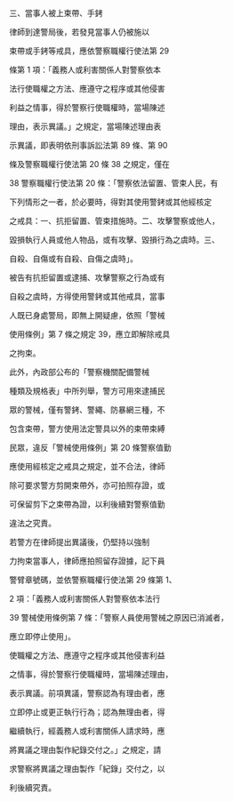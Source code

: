 三、當事人被上束帶、手銬

律師到達警局後，若發見當事人仍被施以

束帶或手銬等戒具，應依警察職權行使法第 29

條第 1 項：「義務人或利害關係人對警察依本

法行使職權之方法、應遵守之程序或其他侵害

利益之情事，得於警察行使職權時，當場陳述

理由，表示異議。」之規定，當場陳述理由表

示異議，即表明依刑事訴訟法第 89 條、第 90

條及警察職權行使法第 20 條 38 之規定，僅在

38 警察職權行使法第 20 條：「警察依法留置、管束人民，有

下列情形之一者，於必要時，得對其使用警銬或其他經核定

之戒具：一、抗拒留置、管束措施時。二、攻擊警察或他人，

毀損執行人員或他人物品，或有攻擊、毀損行為之虞時。三、

自殺、自傷或有自殺、自傷之虞時」。





被告有抗拒留置或逮捕、攻擊警察之行為或有

自殺之虞時，方得使用警銬或其他戒具，當事

人既已身處警局，即無上開疑慮，依照「警械

使用條例」第 7 條之規定 39，應立即解除戒具

之拘束。

此外，內政部公布的「警察機關配備警械

種類及規格表」中所列舉，警方可用來逮捕民

眾的警械，僅有警銬、警繩、防暴網三種，不

包含束帶，警方使用法定警具以外的束帶束縛

民眾，違反「警械使用條例」第 20 條警察值勤

應使用經核定之戒具之規定，並不合法，律師

除可要求警方剪開束帶外，亦可拍照存證，或

可保留剪下之束帶為證，以利後續對警察值勤

違法之究責。

若警方在律師提出異議後，仍堅持以強制

力拘束當事人，律師應拍照留存證據，記下員

警臂章號碼，並依警察職權行使法第 29 條第 1、

2 項：「義務人或利害關係人對警察依本法行

39 警械使用條例第 7 條：「警察人員使用警械之原因已消滅者，

應立即停止使用」。



使職權之方法、應遵守之程序或其他侵害利益

之情事，得於警察行使職權時，當場陳述理由，

表示異議。前項異議，警察認為有理由者，應

立即停止或更正執行行為；認為無理由者，得

繼續執行，經義務人或利害關係人請求時，應

將異議之理由製作紀錄交付之。」之規定，請

求警察將異議之理由製作「紀錄」交付之，以

利後續究責。